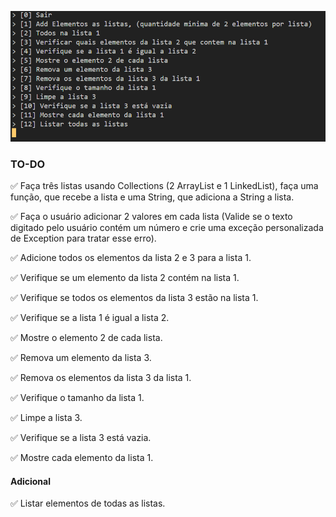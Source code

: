 ![Screenshot](img/screenshot1.png)

### TO-DO

:white_check_mark: Faça três listas usando Collections (2 ArrayList e 1 LinkedList), faça uma função, que recebe a lista e uma String, que adiciona a String a lista. 

:white_check_mark: Faça o usuário adicionar 2 valores em cada lista (Valide se o texto digitado pelo usuário contém um número e crie uma exceção personalizada de Exception para tratar esse erro).

:white_check_mark: Adicione todos os elementos da lista 2 e 3 para a lista 1.

:white_check_mark: Verifique se um elemento da lista 2 contém na lista 1.

:white_check_mark: Verifique se todos os elementos da lista 3 estão na lista 1.

:white_check_mark: Verifique se a lista 1 é igual a lista 2.

:white_check_mark: Mostre o elemento 2 de cada lista.

:white_check_mark: Remova um elemento da lista 3.

:white_check_mark: Remova os elementos da lista 3 da lista 1.

:white_check_mark: Verifique o tamanho da lista 1.

:white_check_mark: Limpe a lista 3.

:white_check_mark: Verifique se a lista 3 está vazia.

:white_check_mark: Mostre cada elemento da lista 1.

#### Adicional

:white_check_mark: Listar elementos de todas as listas.  